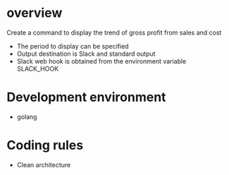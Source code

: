 # overview

Create a command to display the trend of gross profit from sales and cost

- The period to display can be specified
- Output destination is Slack and standard output
- Slack web hook is obtained from the environment variable SLACK_HOOK

# Development environment

- golang

# Coding rules

- Clean architecture
